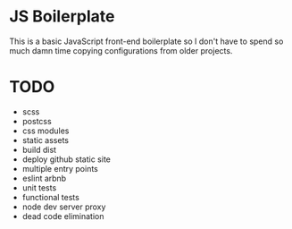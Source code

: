 # JS Boilerplate

This is a basic JavaScript front-end boilerplate so I don't have to spend so much damn time copying configurations from older projects.

# TODO

- scss
- postcss
- css modules
- static assets
- build dist
- deploy github static site
- multiple entry points
- eslint arbnb
- unit tests
- functional tests
- node dev server proxy
- dead code elimination